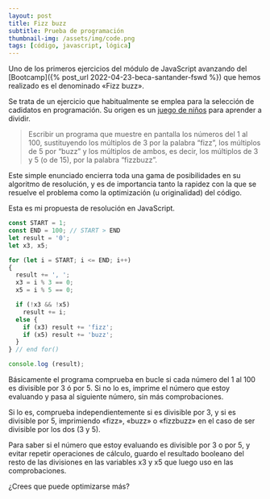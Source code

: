 ```yaml
---
layout: post
title: Fizz buzz
subtitle: Prueba de programación
thumbnail-img: /assets/img/code.png
tags: [código, javascript, lógica]
---
```

Uno de los primeros ejercicios del módulo de JavaScript avanzando del [Bootcamp]({% post_url 2022-04-23-beca-santander-fswd %}) que hemos realizado es el denominado «Fizz buzz».

Se trata de un ejercicio que habitualmente se emplea para la selección de cadidatos en programación. Su origen es un [juego de niños](https://en.wikipedia.org/wiki/Fizz_buzz) para aprender a dividir. 

> Escribir un programa que muestre en pantalla los números del 1 al 100, sustituyendo los múltiplos de 3 por la palabra “fizz”, los múltiplos de 5 por “buzz” y los múltiplos de ambos, es decir, los múltiplos de 3 y 5 (o de 15), por la palabra “fizzbuzz”.

Este simple enunciado encierra toda una gama de posibilidades en su algoritmo de resolución, y es de importancia tanto la rapidez con la que se resuelve el problema como la optimización (u originalidad) del código.

Esta es mi propuesta de resolución en JavaScript.

```javascript
const START = 1;
const END = 100; // START > END
let result = '0';
let x3, x5;

for (let i = START; i <= END; i++)
{
  result += ', ';
  x3 = i % 3 == 0;
  x5 = i % 5 == 0;

  if (!x3 && !x5)
    result += i;
  else {
    if (x3) result += 'fizz';
    if (x5) result += 'buzz';
  }
} // end for()

console.log (result);
```

Básicamente el programa comprueba en bucle si cada número del 1 al 100 es divisible por 3 ó por 5. Si no lo es, imprime el número que estoy evaluando y pasa al siguiente número, sin más comprobaciones.

Si lo es, comprueba independientemente si es divisible por 3, y si es divisible por 5, imprimiendo «fizz», «buzz» o «fizzbuzz» en el caso de ser divisible por los dos (3 y 5).

Para saber si el número que estoy evaluando es divisible por 3 o por 5, y evitar repetir operaciones de cálculo, guardo el resultado booleano del resto de las divisiones en las variables x3 y x5 que luego uso en las comprobaciones.

¿Crees que puede optimizarse más?